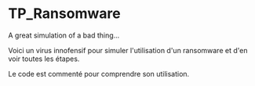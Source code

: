 # TP_Ransomware
A great simulation of a bad thing...


Voici un virus innofensif pour simuler l'utilisation d'un ransomware et d'en voir toutes les étapes.


Le code est commenté pour comprendre son utilisation.
